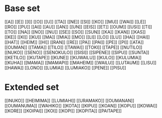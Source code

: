 
<!--
copy from "Sunwai full dictionary automatic"
use ctrl-h -> replace "[ " with "["
use ctrl-p -> bake into "Sunwai full dictionary.baked"
-->
# **Base set**

[[A]]
[[E]]
[[I]]
[[O]]
[[U]]
[[TA]]
[[NE]]
[[SI]]
[[KO]]
[[MU]]
[[WAI]]
[[LE]]
[[RO]]
[[PU]]
[[AI]]
[[AU]]
[[AN]]
[[UN]]
[[EIS]]
[[ET]]
[[OUM]]
[[USI]]
[[TI]]
[[TO]]
[[NA]]
[[NO]]
[[NU]]
[[SE]]
[[SO]]
[[SUN]]
[[KA]]
[[KAN]]
[[KAS]]
[[KE]]
[[KI]]
[[KU]]
[[MA]]
[[MIA]]
[[MO]]
[[LI]]
[[LO]]
[[LU]]
[[HA]]
[[HAI]]
[[HAT]]
[[HEIM]]
[[HI]]
[[RAN]]
[[RE]]
[[PA]]
[[PAI]]
[[PE]]
[[PI]]
[[ATA]]
[[OUMAN]]
[[TAMA]]
[[TILO]]
[[TAWAI]]
[[TOKI]]
[[TAPE]]
[[NUTILO]]
[[NUKO]]
[[SENO]]
[[SENOKULO]]
[[SISI]]
[[SIPENE]]
[[SIPU]]
[[SUNTA]]
[[KETILO]]
[[KUTAPE]]
[[KUNE]]
[[KUWAILU]]
[[KULO]]
[[KULUMIA]]
[[KUHA]]
[[MAMA]]
[[MAMAPI]]
[[MAHEIM]]
[[WAILU]]
[[LUTAUM]]
[[LISU]]
[[HAWA]]
[[LONO]]
[[LUMIA]]
[[LUMIAKO]]
[[PENE]]
[[PISU]]

# **Extended set**

[[INUKO]]
[[HEIMIMA]]
[[LUMIAHI]]
[[URAMAKO]]
[[OUMANAN]]
[[OUMANUMA]]
[[WAHIKO]]
[[KOTA]]
[[KIPU]]
[[KOAN]]
[[KOPU]]
[[KOWAI]]
[[KORE]]
[[KOIPAI]]
[[KOI]]
[[KOPI]]
[[KOPITA]]
[[PAITAPE]]